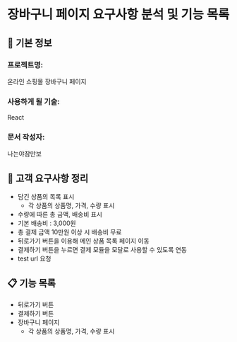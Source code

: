 # 장바구니 페이지 요구사항 분석 및 기능 목록

## 📌 기본 정보
### 프로젝트명: 
온라인 쇼핑몰 장바구니 페이지

### 사용하게 될 기술: 
React

### 문서 작성자: 
나는야잠만보

## 📝 고객 요구사항 정리
- 담긴 상품의 목록 표시
    - 각 상품의 상품명, 가격, 수량 표시
- 수량에 따른 총 금액, 배송비 표시
- 기본 배송비 : 3,000원
- 총 결제 금액 10만원 이상 시 배송비 무료
- 뒤로가기 버튼을 이용해 메인 상품 목록 페이지 이동
- 결제하기 버튼을 누르면 결제 모듈을 모달로 사용할 수 있도록 연동
- test url 요청
## 📋 기능 목록
- 뒤로가기 버튼
- 결제하기 버튼
- 장바구니 페이지
    - 각 상품의 상품명, 가격, 수량 표시